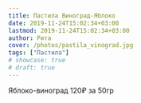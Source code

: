```yaml
---
title: Пастила Виноград-Яблоко
date: 2019-11-24T15:02:34+03:00
lastmod: 2019-11-24T15:02:34+03:00
author: Рита
cover: /photos/pastila_vinograd.jpg
tags: ["Пастила"]
# showcase: true
# draft: true
---
```


Яблоко-виноград 120₽ за 50гр
